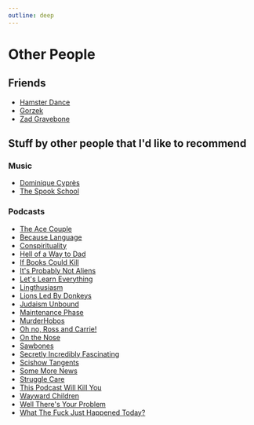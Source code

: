 ```yaml
---
outline: deep
---
```


# Other People

## Friends

* <a href="https://hamster.dance">Hamster Dance</a>
* <a href="https://gorzek.com">Gorzek</a>
* <a href="">Zad Gravebone</a>

## Stuff by other people that I'd like to recommend

### Music

* <a href="https://dcypres.bandcamp.com/">Dominique Cyprès</a>
* <a href="https://thespookschool.bandcamp.com/">The Spook School</a>

### Podcasts

* <a href="https://theacecouple.com/">The Ace Couple</a>
* <a href="https://becauselanguage.com/">Because Language</a>
* <a href="https://www.conspirituality.net/">Conspirituality</a>
* <a href="https://www.patreon.com/Hellofawaytodie">Hell of a Way to Dad</a>
* <a href="https://www.buzzsprout.com/2040953/about">If Books Could Kill</a>
* <a href="https://probsnotaliens.com">It's Probably Not Aliens</a>
* <a href="https://maximumfun.org/podcasts/lets-learn-everything/">Let's Learn Everything</a>
* <a href="https://lingthusiasm.com/">Lingthusiasm</a>
* <a href="https://www.youtube.com/@lionsledbydonkeyspodcast7424">Lions Led By Donkeys</a>
* <a href="https://www.judaismunbound.com/podcast">Judaism Unbound</a>
* <a href="https://www.maintenancephase.com/">Maintenance Phase</a>
* <a href="https://linktr.ee/murderhobos">MurderHobos</a>
* <a href="https://maximumfun.org/podcasts/oh-no-ross-and-carrie/">Oh no, Ross and Carrie!</a>
* <a href="https://jewishcurrents.org/on-the-nose">On the Nose</a>
* <a href="https://maximumfun.org/podcasts/sawbones/">Sawbones</a>
* <a href="https://sifpod.fun">Secretly Incredibly Fascinating</a>
* <a href="https://complexly.com/shows/scishow-tangents/">Scishow Tangents</a>
* <a href="https://www.patreon.com/SomeMoreNews">Some More News</a>
* <a href="https://www.strugglecare.com/podcast-rss">Struggle Care</a>
* <a href="https://thispodcastwillkillyou.com/">This Podcast Will Kill You</a>
* <a href="https://waywardchildren.buzzsprout.com/2208422/about">Wayward Children</a>
* <a href="https://www.youtube.com/@welltheresyourproblempodca1465">Well There's Your Problem</a>
* <a href="https://whatthefuckjusthappenedtoday.com/podcasts/">What The Fuck Just Happened Today?</a>

